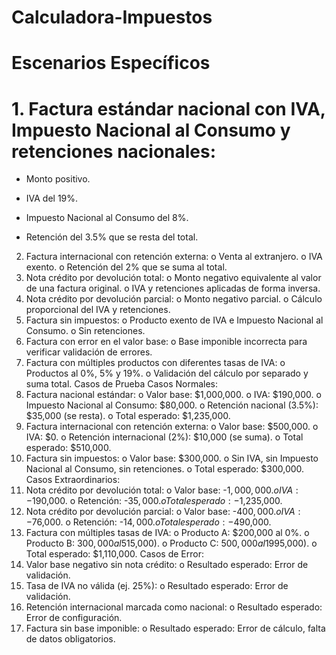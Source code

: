 # Calculadora-Impuestos

# Escenarios Específicos
# 1.	Factura estándar nacional con IVA, Impuesto Nacional al Consumo y retenciones nacionales:

-	Monto positivo.

-	IVA del 19%.

-	Impuesto Nacional al Consumo del 8%.
  
-	Retención del 3.5% que se resta del total.
  
2.	Factura internacional con retención externa:
o	Venta al extranjero.
o	IVA exento.
o	Retención del 2% que se suma al total.
3.	Nota crédito por devolución total:
o	Monto negativo equivalente al valor de una factura original.
o	IVA y retenciones aplicadas de forma inversa.
4.	Nota crédito por devolución parcial:
o	Monto negativo parcial.
o	Cálculo proporcional del IVA y retenciones.
5.	Factura sin impuestos:
o	Producto exento de IVA e Impuesto Nacional al Consumo.
o	Sin retenciones.
6.	Factura con error en el valor base:
o	Base imponible incorrecta para verificar validación de errores.
7.	Factura con múltiples productos con diferentes tasas de IVA:
o	Productos al 0%, 5% y 19%.
o	Validación del cálculo por separado y suma total.
Casos de Prueba
Casos Normales:
1.	Factura nacional estándar:
o	Valor base: $1,000,000.
o	IVA: $190,000.
o	Impuesto Nacional al Consumo: $80,000.
o	Retención nacional (3.5%): $35,000 (se resta).
o	Total esperado: $1,235,000.
2.	Factura internacional con retención externa:
o	Valor base: $500,000.
o	IVA: $0.
o	Retención internacional (2%): $10,000 (se suma).
o	Total esperado: $510,000.
3.	Factura sin impuestos:
o	Valor base: $300,000.
o	Sin IVA, sin Impuesto Nacional al Consumo, sin retenciones.
o	Total esperado: $300,000.
Casos Extraordinarios:
1.	Nota crédito por devolución total:
o	Valor base: -$1,000,000.
o	IVA: -$190,000.
o	Retención: -$35,000.
o	Total esperado: -$1,235,000.
2.	Nota crédito por devolución parcial:
o	Valor base: -$400,000.
o	IVA: -$76,000.
o	Retención: -$14,000.
o	Total esperado: -$490,000.
3.	Factura con múltiples tasas de IVA:
o	Producto A: $200,000 al 0%.
o	Producto B: $300,000 al 5% ($15,000).
o	Producto C: $500,000 al 19% ($95,000).
o	Total esperado: $1,110,000.
Casos de Error:
1.	Valor base negativo sin nota crédito:
o	Resultado esperado: Error de validación.
2.	Tasa de IVA no válida (ej. 25%):
o	Resultado esperado: Error de validación.
3.	Retención internacional marcada como nacional:
o	Resultado esperado: Error de configuración.
4.	Factura sin base imponible:
o	Resultado esperado: Error de cálculo, falta de datos obligatorios.

